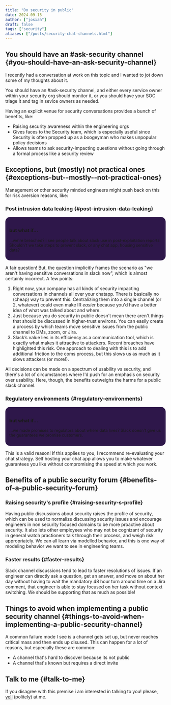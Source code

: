 ```yaml
---
title: "Do security in public"
date: 2024-09-15
author: ["josiah"]
draft: false
tags: ["security"]
aliases: ["/posts/security-chat-channels.html"]
---
```


## You should have an #ask-security channel {#you-should-have-an-ask-security-channel}

I recently had a conversation at work on this topic and I wanted to jot down some of my thoughts about it.

You should have an #ask-security channel, and either every service owner within your security org should monitor it, or you should have your SOC triage it and tag in sevice owners as needed.

Having an explicit venue for security conversations provides a bunch of benefits, like:

-   Raising security awareness within the engineering orgs
-   Gives faces to the Security team, which is especially useful since Security is often propped up as a boogeyman who makes unpopular policy decisions
-   Allows teams to ask security-impacting questions without going through a formal process like a security review


## Exceptions, but (mostly) not practical ones {#exceptions-but--mostly--not-practical-ones}

Management or other security minded engineers might push back on this for risk aversion reasons, like:


### Post intrusion data leaking {#post-intrusion-data-leaking}

<div style="padding: 1em;background-color: #2e174a;border-radius: 15px;font-size: 0.9em;"> <h3>but what if...</h3>

...we're breached? I see people talk about slack use in post-exploitation reports! Shouldn't we take steps to prevent slack, or any chat app, housing sensitive data?

</div>

A fair question! But, the question implicitly frames the scenario as "we aren't having sensitive conversations in slack now", which is almost certainly incorrect. A few points:

1.  Right now, your company has all kinds of security impacting conversations in channels all over your chatapp. There is basically no (cheap) way to prevent this. Centralizing them into a single channel (or 2, whatever) could even make IR _easier_ because you'd have a better idea of what was talked about and where.
2.  Just because you do security in public doesn't mean there aren't things that should be discussed in higher-trust environs. You can easily create a process by which teams move sensitive issues from the public channel to DMs, zoom, or Jira.
3.  Slack’s value lies in its efficiency as a communication tool, which is exactly what makes it attractive to attackers. Recent breaches have highlighted this risk. One approach to dealing with this is to add additional friction to the coms process, but this slows us as much as it slows attackers (or more!).

All decisions can be made on a spectrum of usability vs security, and there's a lot of circumstances where I'd push for an emphasis on security over usability. Here, though, the benefits outweighs the harms for a public slack channel.


### Regulatory environments {#regulatory-environments}

<div style="padding: 1em;background-color: #2e174a;border-radius: 15px;font-size: 0.9em;"> <h3>but what if...</h3>

...we made promises to regulators about where data lives? Slack doesn't give us the guarantees we promise customers.

</div>

This is a valid reason! If this applies to you, I recommend re-evaluating your chat strategy. Self hosting your chat app allows you to make whatever guarantees you like without compromising the speed at which you work.


## Benefits of a public security forum {#benefits-of-a-public-security-forum}


### Raising security's profile {#raising-security-s-profile}

Having public discussions about security raises the profile of security, which can be used to normalize discussing security issues and encourage engineers in non security focused domains to be more proactive about security. It also lets other employees who may not be cognizant of security in general watch practioners talk through their process, and weigh risk appropriately. We can all learn via modelled behavior, and this is one way of modeling behavior we want to see in engineering teams.


### Faster results {#faster-results}

Slack channel discussions tend to lead to faster resolutions of issues. If an engineer can directly ask a question, get an answer, and move on about her day without having to wait the mandatory 48 hour turn around time on a Jira comment, that engineer is able to stay focused on her task without context switching. We should be supporting that as much as possible!


## Things to avoid when implementing a public security channel {#things-to-avoid-when-implementing-a-public-security-channel}

A common failure mode I see is a channel gets set up, but never reaches critical mass and then ends up disused. This can happen for a lot of reasons, but especially these are common:

-   A channel that's hard to discover because its not public
-   A channel that's known but requires a direct invite


## Talk to me {#talk-to-me}

If you disagree with this premise i am interested in talking to you! please, [yell](mailto:me@jowj.net) (politely) at me.
